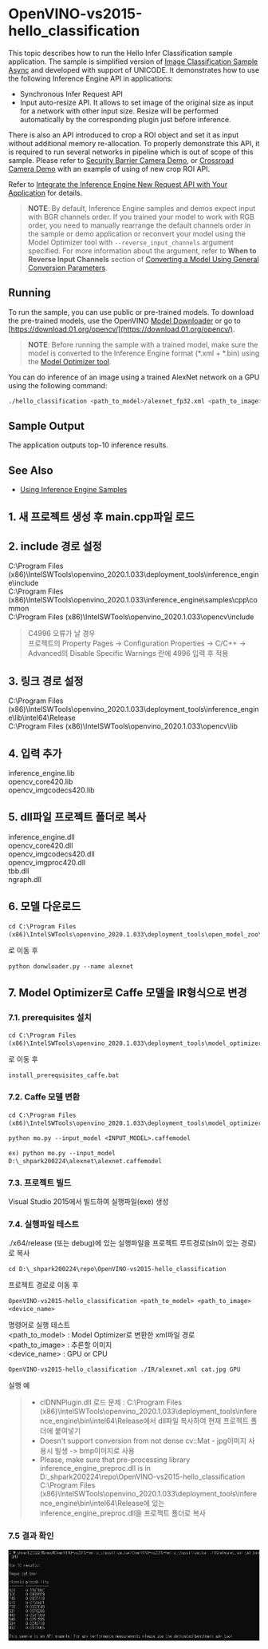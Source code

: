 # OpenVINO-vs2015-hello_classification

This topic describes how to run the Hello Infer Classification sample application.
The sample is simplified version of [Image Classification Sample Async](./inference-engine/samples/classification_sample_async/README.md)
and developed with support of UNICODE.
It demonstrates how to use the following Inference Engine API in applications:
* Synchronous Infer Request API
* Input auto-resize API. It allows to set image of the original size as input for a network with other input size.
  Resize will be performed automatically by the corresponding plugin just before inference. 

There is also an API introduced to crop a ROI object and set it as input without additional memory re-allocation.
To properly demonstrate this API, it is required to run several networks in pipeline which is out of scope of this sample.
Please refer to [Security Barrier Camera Demo](./demos/security_barrier_camera_demo/README.md), or
[Crossroad Camera Demo](./demos/crossroad_camera_demo/README.md) with an example of using of new crop ROI API.

Refer to [Integrate the Inference Engine New Request API with Your Application](./docs/IE_DG/Integrate_with_customer_application_new_API.md) for details.

> **NOTE**: By default, Inference Engine samples and demos expect input with BGR channels order. If you trained your model to work with RGB order, you need to manually rearrange the default channels order in the sample or demo application or reconvert your model using the Model Optimizer tool with `--reverse_input_channels` argument specified. For more information about the argument, refer to **When to Reverse Input Channels** section of [Converting a Model Using General Conversion Parameters](./docs/MO_DG/prepare_model/convert_model/Converting_Model_General.md).

## Running

To run the sample, you can use public or pre-trained models. To download the pre-trained models, use the OpenVINO [Model Downloader](https://github.com/opencv/open_model_zoo/tree/2018/model_downloader) or go to [https://download.01.org/opencv/](https://download.01.org/opencv/).

> **NOTE**: Before running the sample with a trained model, make sure the model is converted to the Inference Engine format (\*.xml + \*.bin) using the [Model Optimizer tool](./docs/MO_DG/Deep_Learning_Model_Optimizer_DevGuide.md).

You can do inference of an image using a trained AlexNet network on a GPU using the following command:
```sh
./hello_classification <path_to_model>/alexnet_fp32.xml <path_to_image>/cat.bmp GPU
```

## Sample Output

The application outputs top-10 inference results.

## See Also
* [Using Inference Engine Samples](./docs/IE_DG/Samples_Overview.md)

## 1. 새 프로젝트 생성 후 main.cpp파일 로드
## 2. include 경로 설정
C:\Program Files (x86)\IntelSWTools\openvino_2020.1.033\deployment_tools\inference_engine\include<br/>
C:\Program Files (x86)\IntelSWTools\openvino_2020.1.033\inference_engine\samples\cpp\common<br/>
C:\Program Files (x86)\IntelSWTools\openvino_2020.1.033\opencv\include<br/>

> C4996 오류가 날 경우<br/>
프로젝트의 Property Pages -> Configuration Properties -> C/C++ -> Advanced의 Disable Specific Warnings 란에 4996 입력 후 적용

## 3. 링크 경로 설정
C:\Program Files (x86)\IntelSWTools\openvino_2020.1.033\deployment_tools\inference_engine\lib\intel64\Release<br/>
C:\Program Files (x86)\IntelSWTools\openvino_2020.1.033\opencv\lib<br/>

## 4. 입력 추가
inference_engine.lib<br/>
opencv_core420.lib<br/>
opencv_imgcodecs420.lib<br/>

## 5. dll파일 프로젝트 폴더로 복사
inference_engine.dll<br/>
opencv_core420.dll<br/>
opencv_imgcodecs420.dll<br/>
opencv_imgproc420.dll<br/>
tbb.dll<br/>
ngraph.dll<br/>

## 6. 모델 다운로드
```
cd C:\Program Files (x86)\IntelSWTools\openvino_2020.1.033\deployment_tools\open_model_zoo\tools\downloader
```
로 이동 후
```
python donwloader.py --name alexnet
```

## 7. Model Optimizer로 Caffe 모델을 IR형식으로 변경

### 7.1. prerequisites 설치
```
cd C:\Program Files (x86)\IntelSWTools\openvino_2020.1.033\deployment_tools\model_optimizer\install_prerequisites
```
로 이동 후
```
install_prerequisites_caffe.bat
```

### 7.2. Caffe 모델 변환
```
cd C:\Program Files (x86)\IntelSWTools\openvino_2020.1.033\deployment_tools\model_optimizer
```

```
python mo.py --input_model <INPUT_MODEL>.caffemodel
```
```
ex) python mo.py --input_model D:\_shpark200224\alexnet\alexnet.caffemodel
```

### 7.3. 프로젝트 빌드
Visual Studio 2015에서 빌드하여 실행파일(exe) 생성

### 7.4. 실행파일 테스트
./x64/release (또는 debug)에 있는 실행파일을 프로젝트 루트경로(sln이 있는 경로)로 복사
```
cd D:\_shpark200224\repo\OpenVINO-vs2015-hello_classification
```
프로젝트 경로로 이동 후
```
OpenVINO-vs2015-hello_classification <path_to_model> <path_to_image> <device_name>
```
명령어로 실행 테스트<br/>
<path_to_model> : Model Optimizer로 변환한 xml파일 경로<br/>
<path_to_image> : 추론할 이미지<br/>
<device_name> : GPU or CPU<br/>

```
OpenVINO-vs2015-hello_classification ./IR/alexnet.xml cat.jpg GPU
```
실행 예<br/>

> * clDNNPlugin.dll 로드 문제 : C:\Program Files (x86)\IntelSWTools\openvino_2020.1.033\deployment_tools\inference_engine\bin\intel64\Release에서 dll파일 복사하여 현재 프로젝트 폴더에 붙여넣기
> * Doesn't support conversion from not dense cv::Mat - jpg이미지 사용시 빌생 -> bmp이미지로 사용
> * Please, make sure that pre-processing library inference_engine_preproc.dll is in D:\_shpark200224\repo\OpenVINO-vs2015-hello_classification
C:\Program Files (x86)\IntelSWTools\openvino_2020.1.033\deployment_tools\inference_engine\bin\intel64\Release에 있는 inference_engine_preproc.dll을 프로젝트 폴더로 복사

### 7.5 결과 확인
<img src="/doc/result.png" title="result" alt="result"></img><br/>
